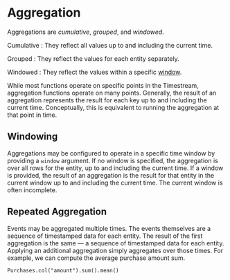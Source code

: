 # Aggregation

Aggregations are _cumulative_, _grouped_, and _windowed_.

Cumulative
: They reflect all values up to and including the current time.

Grouped
: They reflect the values for each entity separately.

Windowed
: They reflect the values within a specific [window](../reference/windows.md).

While most functions operate on specific points in the Timestream, aggregation functions operate on many points.
Generally, the result of an aggregation represents the result for each key up to and including the current time.
Conceptually, this is equivalent to running the aggregation at that point in time.

## Windowing
Aggregations may be configured to operate in a specific time window by providing a `window` argument.
If no window is specified, the aggregation is over all rows for the entity, up to and including the current time.
If a window is provided, the result of an aggregation is the result for that entity in the current window up to and including the current time.
The current window is often incomplete.

## Repeated Aggregation

Events may be aggregated multiple times.
The events themselves are a sequence of timestamped data for each entity.
The result of the first aggregation is the same — a sequence of timestamped data for each entity.
Applying an additional aggregation simply aggregates over those times. For example, we can compute the average purchase amount sum.

```
Purchases.col("amount").sum().mean()
```